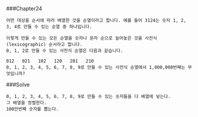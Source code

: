 ###Chapter24

    어떤 대상을 순서에 따라 배열한 것을 순열이라고 합니다. 예를 들어 3124는 숫자 1, 2, 3, 4로 만들 수 있는 순열 중 하나입니다.

    이렇게 만들 수 있는 모든 순열을 숫자나 문자 순으로 늘어놓은 것을 사전식(lexicographic) 순서라고 합니다.
    0, 1, 2로 만들 수 있는 사전식 순열은 다음과 같습니다.

    012   021   102   120   201   210
    0, 1, 2, 3, 4, 5, 6, 7, 8, 9로 만들 수 있는 사전식 순열에서 1,000,000번째는 무엇입니까?

###Solve

    0, 1, 2, 3, 4, 5, 6, 7, 8, 9로 만들 수 있는 숫자들을 다 배열에 넣는다.
    그 배열을 정렬한다.
    100만번째 숫자를 뽑는다.
